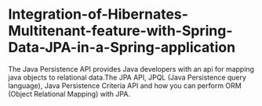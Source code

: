 # Integration-of-Hibernates-Multitenant-feature-with-Spring-Data-JPA-in-a-Spring-application
The Java Persistence API provides Java developers with an api for mapping java objects to relational data.The JPA API, JPQL (Java Persistence query language), Java Persistence Criteria API and how you can perform ORM (Object Relational Mapping) with JPA.
